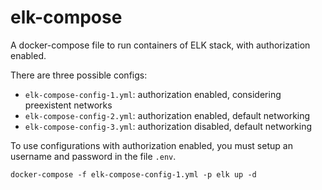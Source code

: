 # elk-compose
A docker-compose file to run containers of ELK stack, with authorization enabled.

There are three possible configs:
- `elk-compose-config-1.yml`: authorization enabled, considering preexistent networks
- `elk-compose-config-2.yml`: authorization enabled, default networking
- `elk-compose-config-3.yml`: authorization disabled, default networking

To use configurations with authorization enabled, you must setup an username and password in the file `.env`.

```
docker-compose -f elk-compose-config-1.yml -p elk up -d
```
